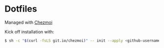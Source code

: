 # Dotfiles

Managed with [Chezmoi](https://github.com/twpayne/chezmoi)

Kick off installation with:
```bash
$ sh -c "$(curl -fsLS git.io/chezmoi)" -- init --apply <github-username>
```
